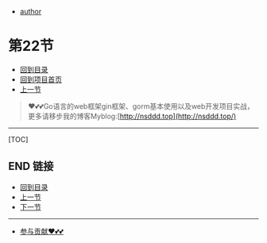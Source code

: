 + [author](https://github.com/3293172751)
# 第22节
+ [回到目录](../README.md)
+ [回到项目首页](../../README.md)
+ [上一节](21.md)
> ❤️💕💕Go语言的web框架gin框架、gorm基本使用以及web开发项目实战，更多请移步我的博客Myblog:[http://nsddd.top](http://nsddd.top/)
---
[TOC]





## END 链接
+ [回到目录](../README.md)
+ [上一节](21.md)
+ [下一节](23.md)
---
+ [参与贡献❤️💕💕](https://github.com/3293172751/Block_Chain/blob/master/Git/git-contributor.md)